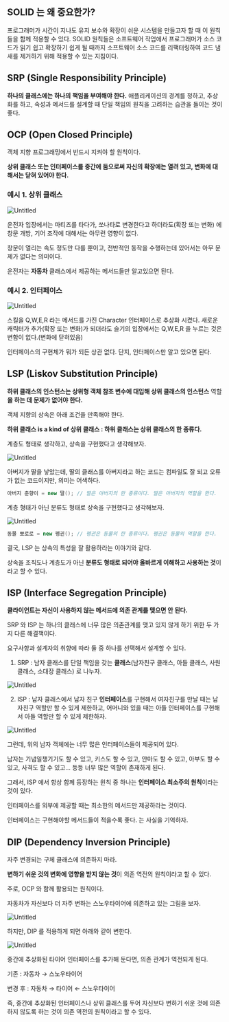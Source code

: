 ## SOLID 는 왜 중요한가?

프로그래머가 시간이 지나도 유지 보수와 확장이 쉬운 시스템을 만들고자 할 때 이 원칙들을 함께 적용할 수 있다.
SOLID 원칙들은 소프트웨어 작업에서 프로그래머가 소스 코드가 읽기 쉽고 확장하기 쉽게 될 때까지 소프트웨어 소스 코드를 리팩터링하여 코드 냄새를 제거하기 위해 적용할 수 있는 지침이다.

## SRP (Single Responsibility Principle)

**하나의 클래스에는 하나의 책임을 부여해야 한다.** 애플리케이션의 경계를 정하고, 추상화를 하고, 속성과 메서드를 설계할 때 단일 책임의 원칙을 고려하는 습관을 들이는 것이 좋다.

## OCP (Open Closed Principle)

객체 지향 프로그래밍에서 반드시 지켜야 할 원칙이다.

**상위 클래스 또는 인터페이스를 중간에 둠으로써 자신의 확장에는 열려 있고, 변화에 대해서는 닫혀 있어야 한다.**

### 예시 1. 상위 클래스

![Untitled](../images/solid1.png)

운전자 입장에서는 마티즈를 타다가, 쏘나타로 변경한다고 하더라도(확장 또는 변화) 에 창문 개방, 기어 조작에 대해서는 아무런 영향이 없다.

창문이 열리는 속도 정도만 다를 뿐이고, 전반적인 동작을 수행하는데 있어서는 아무 문제가 없다는 의미이다.

운전자는 **자동차** 클래스에서 제공하는 메서드들만 알고있으면 된다.

### 예시 2. 인터페이스

![Untitled](../images/solid2.png)

스킬을 Q,W,E,R 라는 메서드를 가진 Character 인터페이스로 추상화 시켰다. 새로운 캐릭터가 추가(확장 또는 변화)가 되더라도 슬기의 입장에서는 Q,W,E,R 을 누르는 것은 변함이 없다.(변화에 닫혀있음)

인터페이스의 구현체가 뭐가 되든 상관 없다. 단지, 인터페이스만 알고 있으면 된다.

## LSP (Liskov Substitution Principle)

**하위 클래스의 인스턴스는 상위형 객체 참조 변수에 대입해 상위 클래스의 인스턴스** 역할**을 하는 데 문제가 없어야 한다.**

객체 지향의 상속은 아래 조건을 만족해야 한다.

**하위 클래스 is a kind of 상위 클래스 : 하위 클래스는 상위 클래스의 한 종류다.**

계층도 형태로 생각하고, 상속을 구현했다고 생각해보자.

![Untitled](../images/solid3.png)

아버지가 딸을 낳았는데, 딸의 클래스를 아버지라고 하는 코드는 컴파일도 잘 되고 오류가 없는 코드이지만, 의미는 어색하다.

```java
아버지 춘향이 = new 딸(); // 딸은 아버지의 한 종류이다. 딸은 아버지의 역할을 한다.
```

계층 형태가 아닌 분류도 형태로 상속을 구현했다고 생각해보자.

![Untitled](../images/solid4.png)

```java
동물 뽀로로 = new 펭귄(); // 펭귄은 동물의 한 종류이다. 펭귄은 동물의 역할을 한다.
```

결국, LSP 는 상속의 특성을 잘 활용하라는 이야기와 같다.

상속을 조직도나 계층도가 아닌 **분류도 형태로 되어야 올바르게 이해하고 사용하는 것**이라고 할 수 있다.

## ISP (Interface Segregation Principle)

**클라이언트는 자신이 사용하지 않는 메서드에 의존 관계를 맺으면 안 된다.**

SRP 와 ISP 는 하나의 클래스에 너무 많은 의존관계를 맺고 있지 않게 하기 위한 두 가지 다른 해결책이다.

요구사항과 설계자의 취향에 따라 둘 중 하나를 선택해서 설계할 수 있다.

1. SRP : 남자 클래스를 단일 책임을 갖는 **클래스**(남자친구 클래스, 아들 클래스, 사원 클래스, 소대장 클래스) 로 나누자.

![Untitled](../images/solid5.png)

2. ISP : 남자 클래스에서 남자 친구 **인터페이스**를 구현해서 여자친구를 만날 때는 남자친구 역할만 할 수 있게 제한하고, 어머니와 있을 때는 아들 인터페이스를 구현해서 아들 역할만 할 수 있게 제한하자.

![Untitled](../images/solid6.png)

그런데, 위의 남자 객체에는 너무 많은 인터페이스들이 제공되어 있다.

남자는 기념일챙기기도 할 수 있고, 키스도 할 수 있고, 안마도 할 수 있고, 아부도 할 수 있고, 사격도 할 수 있고... 등등 너무 많은 역할이 존재하게 된다.

그래서, ISP 에서 항상 함께 등장하는 원칙 중 하나는 **인터페이스 최소주의 원칙**이라는 것이 있다.

인터페이스를 외부에 제공할 때는 최소한의 메서드만 제공하라는 것이다.

인터페이스는 구현해야할 메서드들이 적을수록 좋다. 는 사실을 기억하자.

## DIP (Dependency Inversion Principle)

자주 변경되는 구체 클래스에 의존하지 마라.

**변하기 쉬운 것의 변화에 영향을 받지 않는 것**이 의존 역전의 원칙이라고 할 수 있다.

주로, OCP 와 함께 활용되는 원칙이다.

자동차가 자신보다 더 자주 변하는 스노우타이어에 의존하고 있는 그림을 보자.

![Untitled](../images/solid7.png)

하지만, DIP 를 적용하게 되면 아래와 같이 변한다.

![Untitled](../images/solid8.png)

중간에 추상화된 타이어 인터페이스를 추가해 둔다면, 의존 관계가 역전되게 된다.

기존 : 자동차 → 스노우타이어

변경 후 : 자동차 → 타이어 ← 스노우타이어

즉, 중간에 추상화된 인터페이스나 상위 클래스를 두어 자신보다 변하기 쉬운 것에 의존하지 않도록 하는 것이 의존 역전의 원칙이라고 할 수 있다.